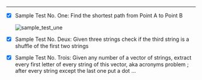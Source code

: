 -------------------------------------------------------------------------------

- [x] Sample Test No. One: Find the shortest path from Point A to Point B
  
    ![sample_test_une](https://github.com/dimkatsi91/Cpp-STL-Examples/blob/master/test_samples/test_sample_une.PNG)

- [x] Sample Test No. Deux: Given three strings check if the third string is a shuffle of the first two strings

- [x] Sample Test No. Trois: Given any number of a vector of strings, extract every first letter of every string of this vector,
                             aka acronyms problem ; after every string except the last one put a dot ...